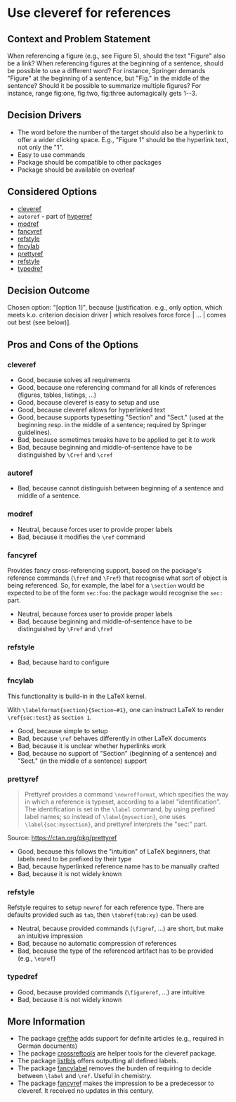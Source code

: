 # Use cleveref for references

## Context and Problem Statement

When referencing a figure (e.g., see Figure 5), should the text "Figure" also be a link?
When referencing figures at the beginning of a sentence, should be possible to use a different word?
For instance, Springer demands "Figure" at the beginning of a sentence, but "Fig." in the middle of the sentence?
Should it be possible to summarize multiple figures? For instance, range fig:one, fig:two, fig:three automagically gets 1--3.

## Decision Drivers

* The word before the number of the target should also be a hyperlink to offer a wider clicking space.
  E.g., "Figure 1" should be the hyperlink text, not only the "1".
* Easy to use commands
* Package should be compatible to other packages
* Package should be available on overleaf

## Considered Options

* [cleveref](https://ctan.org/pkg/cleveref)
* `autoref` - part of [hyperref](https://ctan.org/pkg/hyperref)
* [modref](https://ctan.org/pkg/modref)
* [fancyref](https://ctan.org/pkg/fancyref)
* [refstyle](https://ctan.org/pkg/refstyle)
* [fncylab](https://ctan.org/pkg/fncylab)
* [prettyref](https://ctan.org/pkg/prettyref)
* [refstyle](https://ctan.org/pkg/refstyle)
* [typedref](https://ctan.org/pkg/typedref)

## Decision Outcome

Chosen option: "[option 1]", because [justification. e.g., only option, which meets k.o. criterion decision driver | which resolves force force | … | comes out best (see below)].

## Pros and Cons of the Options

### cleveref

* Good, because solves all requirements
* Good, because one referencing command for all kinds of references (figures, tables, listings, ...)
* Good, because cleveref is easy to setup and use
* Good, because cleveref allows for hyperlinked text
* Good, because supports typesetting "Section" and "Sect." (used at the beginning resp. in the middle of a sentence; required by Springer guidelines).
* Bad, because sometimes tweaks have to be applied to get it to work
* Bad, because beginning and middle-of-sentence have to be distinguished by `\Cref` and `\cref`

### autoref

* Bad, because cannot distinguish between beginning of a sentence and middle of a sentence.

### modref

* Neutral, because forces user to provide proper labels
* Bad, because it modifies the `\ref` command

### fancyref

Provides fancy cross-referencing support, based on the package's reference commands (`\fref` and `\Fref`) that recognise what sort of object is being referenced.
So, for example, the label for a `\section` would be expected to be of the form `sec:foo`: the package would recognise the `sec:` part.

* Neutral, because forces user to provide proper labels
* Bad, because beginning and middle-of-sentence have to be distinguished by `\Fref` and `\fref`

### refstyle

* Bad, because hard to configure

### fncylab

This functionality is build-in in the LaTeX kernel.

With `\labelformat{section}{Section~#1}`, one can instruct LaTeX to render `\ref{sec:test}` as `Section 1`.

* Good, because simple to setup
* Bad, because `\ref` behaves differently in other LaTeX documents
* Bad, because it is unclear whether hyperlinks work
* Bad, because no support of "Section" (beginning of a sentence) and "Sect." (in the middle of a sentence) support

### prettyref

> Prettyref provides a command  `\newrefformat`, which specifies the way in which a reference is typeset, according to a label "identification".
> The identification is set in the `\label` command, by using prefixed label names; so instead of `\label{mysection}`, one uses `\label{sec:mysection}`, and prettyref interprets the "sec:" part.

Source: <https://ctan.org/pkg/prettyref>

* Good, because this follows the "intuition" of LaTeX beginners, that labels need to be prefixed by their type
* Bad, because hyperlinked reference name has to be manually crafted
* Bad, because it is not widely known

### refstyle

Refstyle requires to setup `newref` for each reference type.
There are defaults provided such as `tab`, then `\tabref{tab:xy}` can be used.

* Neutral, because provided commands (`\figref`, ...) are short, but make an intuitive impression
* Bad, because no automatic compression of references
* Bad, because the type of the referenced artifact has to be provided (e.g., `\eqref`)

### typedref

* Good, because provided commands (`\figureref`, ...) are intuitive
* Bad, because it is not widely known

## More Information

* The package [crefthe](https://ctan.org/pkg/crefthe) adds support for definite articles (e.g., required in German documents)
* The package [crossreftools](https://ctan.org/pkg/crossreftools) are helper tools for the cleveref package.
* The package [listlbls](https://ctan.org/pkg/listlbls) offers outputting all defined labels.
* The package [fancylabel](https://ctan.org/pkg/fancylabel) removes the burden of requiring to decide between `\label` and `\ref`. Useful in chemistry.
* The package [fancyref](https://ctan.org/pkg/fancyref) makes the impression to be a predecessor to cleveref. It received no updates in this century.
